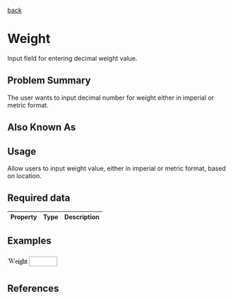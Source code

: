[back](input-control.md)

# Weight

Input field for entering decimal weight value.

## Problem Summary

The user wants to input decimal number for weight either in imperial or metric format. 

## Also Known As



## Usage

Allow users to input weight value, either in imperial or metric format, based on location.

## Required data


Property | Type | Description
------------ | ------------- | -------------

## Examples

![Weight example](img/weight-1.jpg)



## References




